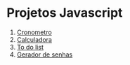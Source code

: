 # Projetos Javascript

1. [Cronometro](https://paulinnncs.github.io/projetos-javascript/cronometro/)
2. [Calculadora](https://paulinnncs.github.io/projetos-javascript/calculadora/) 
3. [To do list](https://paulinnncs.github.io/projetos-javascript/to-do-list/) 
4. [Gerador de senhas](https://paulinnncs.github.io/projetos-javascript/gerador-de-senhas/) 
